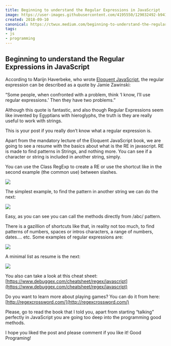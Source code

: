 ```yaml
---
title: Beginning to understand the Regular Expressions in JavaScript
image: https://user-images.githubusercontent.com/4195550/129032492-b941fca2-ea99-44ba-803b-03158d6be03c.jpg
created: 2018-09-10
canonical: https://ctwux.medium.com/beginning-to-understand-the-regular-expressions-in-javascript-fe4bdb0fce33
tags:
- js
- programming
---
```



## Beginning to understand the Regular Expressions in JavaScript

According to Marijn Haverbeke, who wrote [Eloquent JavaScript](http://eloquentjavascript.net/), the regular expression can be described as a quote by Jamie Zawinski:

“Some people, when confronted with a problem, think ‘I know, I’ll use regular expressions.’ Then they have two problems.”

Although this quote is fantastic, and also though Regular Expressions seem like invented by Egyptians with hieroglyphs, the truth is they are really useful to work with strings.

This is your post if you really don’t know what a regular expression is.

Apart from the mandatory lecture of the Eloquent JavaScript book, we are going to see a resume with the basics about what is the RE in javascript. RE is made to find patterns in Strings, and nothing more. You can see if a character or string is included in another string, simply.

You can use the Class RegExp to create a RE or use the shortcut like in the second example (the common use) between slashes.

![](https://cdn-images-1.medium.com/max/2000/1*P76OCm3D6-bp2YyYkuHXEQ.png)

The simplest example, to find the pattern in another string we can do the next:

![](https://cdn-images-1.medium.com/max/2000/1*Wk5X7Fdi-b3bnRy9B5NU4Q.png)

Easy, as you can see you can call the methods directly from /abc/ pattern.

There is a gazillion of shortcuts like that, in reality not too much, to find patterns of numbers, spaces or intros characters, a range of numbers, dates…. etc. Some examples of regular expressions are:

![](https://cdn-images-1.medium.com/max/2000/1*d7hBgGzqhyGdwLUbfHByFA.png)

A minimal list as resume is the next:

![](https://cdn-images-1.medium.com/max/2000/1*3ONdjAK9fgJm-gR-MT8JRg.png)

You also can take a look at this cheat sheet:
[https://www.debuggex.com/cheatsheet/regex/javascript](https://www.debuggex.com/cheatsheet/regex/javascript)

Do you want to learn more about playing games? You can do it from here: [http://regexcrossword.com/](http://regexcrossword.com/)

Please, go to read the book that I told you, apart from starting “talking” perfectly in JavaScript you are going too deep into the programming good methods.

I hope you liked the post and please comment if you like it!
Good Programing!
